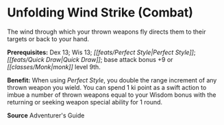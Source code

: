 ﻿---
cssclass: [feats]

---
# Unfolding Wind Strike (Combat)

The wind through which your thrown weapons fly directs them to their targets or back to your hand.

**Prerequisites:** Dex 13; Wis 13; _[[feats/Perfect Style|Perfect Style]]_; _[[feats/Quick Draw|Quick Draw]]_; base attack bonus +9 or _[[classes/Monk|monk]]_ level 9th.

**Benefit:** When using _Perfect Style_, you double the range increment of any thrown weapon you wield. You can spend 1 ki point as a swift action to imbue a number of thrown weapons equal to your Wisdom bonus with the returning or seeking weapon special ability for 1 round.

**Source** Adventurer's Guide